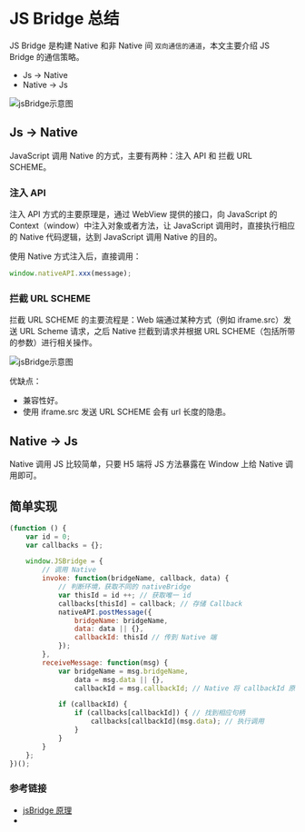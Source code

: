 # JS Bridge 总结

JS Bridge 是构建 Native 和非 Native 间 `双向通信的通道`，本文主要介绍 JS Bridge 的通信策略。

- Js -> Native
- Native -> Js

![jsBridge示意图](/blog/js-jsBridge-core.png)

## Js -> Native

JavaScript 调用 Native 的方式，主要有两种：注入 API 和 拦截 URL SCHEME。

### 注入 API

注入 API 方式的主要原理是，通过 WebView 提供的接口，向 JavaScript 的 Context（window）中注入对象或者方法，让 JavaScript 调用时，直接执行相应的 Native 代码逻辑，达到 JavaScript 调用 Native 的目的。

使用 Native 方式注入后，直接调用：

```js
window.nativeAPI.xxx(message);
```

### 拦截 URL SCHEME

拦截 URL SCHEME 的主要流程是：Web 端通过某种方式（例如 iframe.src）发送 URL Scheme 请求，之后 Native 拦截到请求并根据 URL SCHEME（包括所带的参数）进行相关操作。

![jsBridge示意图](/blog/js-jsBridge-detail.png)

优缺点：

- 兼容性好。
- 使用 iframe.src 发送 URL SCHEME 会有 url 长度的隐患。

## Native -> Js

Native 调用 JS 比较简单，只要 H5 端将 JS 方法暴露在 Window 上给 Native 调用即可。

## 简单实现

```js
(function () {
    var id = 0;
    var callbacks = {};

    window.JSBridge = {
        // 调用 Native
        invoke: function(bridgeName, callback, data) {
            // 判断环境，获取不同的 nativeBridge
            var thisId = id ++; // 获取唯一 id
            callbacks[thisId] = callback; // 存储 Callback
            nativeAPI.postMessage({
                bridgeName: bridgeName,
                data: data || {},
                callbackId: thisId // 传到 Native 端
            });
        },
        receiveMessage: function(msg) {
            var bridgeName = msg.bridgeName,
                data = msg.data || {},
                callbackId = msg.callbackId; // Native 将 callbackId 原封不动传回

            if (callbackId) {
                if (callbacks[callbackId]) { // 找到相应句柄
                    callbacks[callbackId](msg.data); // 执行调用
                }
            }
        }
    };
})();
```

### 参考链接

- [jsBridge 原理](https://juejin.im/post/5abca877f265da238155b6bc)
- [](https://www.zoo.team/article/jsbridge)
